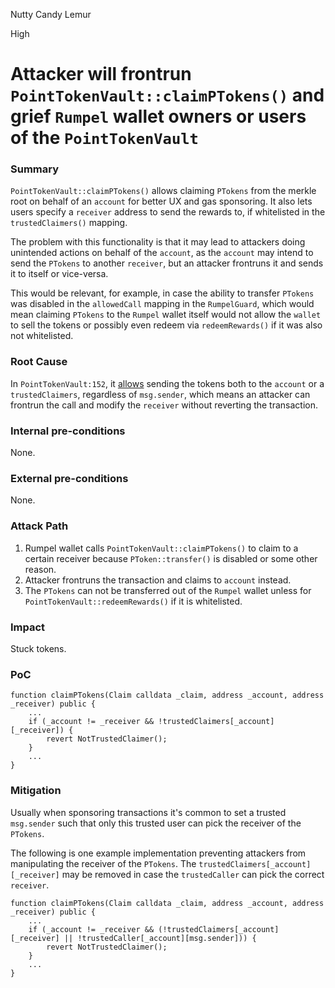 Nutty Candy Lemur

High

# Attacker will frontrun `PointTokenVault::claimPTokens()` and grief `Rumpel` wallet owners or users of the `PointTokenVault`

### Summary

`PointTokenVault::claimPTokens()` allows claiming `PTokens` from the merkle root on behalf of an `account` for better UX and gas sponsoring. It also lets users specify a `receiver` address to send the rewards to, if whitelisted in the `trustedClaimers()` mapping. 

The problem with this functionality is that it may lead to attackers doing unintended actions on behalf of the `account`, as the `account` may intend to send the `PTokens` to another `receiver`, but an attacker frontruns it and sends it to itself or vice-versa.

This would be relevant, for example, in case the ability to transfer `PTokens` was disabled in the `allowedCall` mapping in the `RumpelGuard`, which would mean claiming `PTokens` to the `Rumpel` wallet itself would not allow the `wallet` to sell the tokens or possibly even redeem via `redeemRewards()` if it was also not whitelisted.

### Root Cause

In `PointTokenVault:152`, it [allows](https://github.com/sherlock-audit/2024-07-sense-points-marketplace/blob/main/point-tokenization-vault/contracts/PointTokenVault.sol#L152) sending the tokens both to the `account` or a `trustedClaimers`, regardless of `msg.sender`, which means an attacker can frontrun the call and modify the `receiver` without reverting the transaction.

### Internal pre-conditions

None.

### External pre-conditions

None.

### Attack Path

1. Rumpel wallet calls `PointTokenVault::claimPTokens()` to claim to a certain receiver because `PToken::transfer()` is disabled or some other reason.
2. Attacker frontruns the transaction and claims to `account` instead.
3. The `PTokens` can not be transferred out of the `Rumpel` wallet unless for `PointTokenVault::redeemRewards()` if it is whitelisted.

### Impact

Stuck tokens.

### PoC

```solidity
function claimPTokens(Claim calldata _claim, address _account, address _receiver) public {
    ...
    if (_account != _receiver && !trustedClaimers[_account][_receiver]) {
        revert NotTrustedClaimer();
    }
    ...
}
```

### Mitigation

Usually when sponsoring transactions it's common to set a trusted `msg.sender` such that only this trusted user can pick the receiver of the `PTokens`.

The following is one example implementation preventing attackers from manipulating the receiver of the `PTokens`. The `trustedClaimers[_account][_receiver]` may be removed in case the `trustedCaller` can pick the correct `receiver`.

```solidity
function claimPTokens(Claim calldata _claim, address _account, address _receiver) public {
    ...
    if (_account != _receiver && (!trustedClaimers[_account][_receiver] || !trustedCaller[_account][msg.sender])) {
        revert NotTrustedClaimer();
    }
    ...
}
```